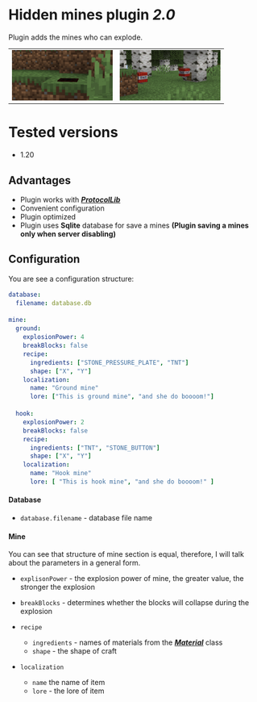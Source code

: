 # Hidden mines plugin _2.0_
Plugin adds the mines who can explode.

<table>
  <td><img src="images/ground_mine.png" alt="img" width="200" height="100"/></td>
  <td><img src="images/hook_mine.png" alt="img" width="200" height="100"/></td>
</table>

# Tested versions
- 1.20
## Advantages
- Plugin works with [_**ProtocolLib**_](https://github.com/dmulloy2/ProtocolLib/)
- Convenient configuration
- Plugin optimized
- Plugin uses **Sqlite** database for save a mines **(Plugin saving a mines only when server disabling)**
## Configuration
You are see a configuration structure:
```yaml
database:
  filename: database.db

mine:
  ground:
    explosionPower: 4
    breakBlocks: false
    recipe:
      ingredients: ["STONE_PRESSURE_PLATE", "TNT"]
      shape: ["X", "Y"]
    localization:
      name: "Ground mine"
      lore: ["This is ground mine", "and she do boooom!"]

  hook:
    explosionPower: 2
    breakBlocks: false
    recipe:
      ingredients: ["TNT", "STONE_BUTTON"]
      shape: ["X", "Y"]
    localization:
      name: "Hook mine"
      lore: [ "This is hook mine", "and she do boooom!" ]
```

#### Database
- `database.filename` - database file name

#### Mine
You can see that structure of mine section is equal, therefore, I will talk about the parameters in a general form.
- `explisonPower` - the explosion power of mine, the greater value, the stronger the explosion
- `breakBlocks` - determines whether the blocks will collapse during the explosion


- `recipe`
  - `ingredients` - names of materials from the [**_Material_**](https://hub.spigotmc.org/javadocs/bukkit/org/bukkit/Material.html) class
  - `shape` - the shape of craft
  

- `localization`
  - `name` the name of item
  - `lore` - the lore of item